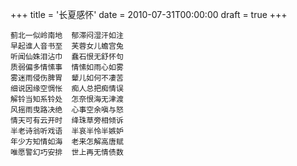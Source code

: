 +++
title = '长夏感怀'
date = 2010-07-31T00:00:00
draft = true
+++

```text
蓟北一似岭南地  郁滞闷湿汗如注
早起谁人音书至  芙蓉女儿蟾宫兔
听闻仙姝泪沾巾  蠢石恨无舒怀句
质弱偏多情愫事  情愫如雨心如雾
雾迷雨侵伤脾胃  颦儿如何不凄苦
细说因缘空惆怅  痴人总把痴情误
解铃当知系铃处  怎奈恨海无津渡
风摇雨曳路决绝  心事空余嗔与怒
情天可有云开时  绛珠草旁相倾诉
半老诗翁听戏语  半哀半怜半嫉妒
年少方知情如海  老来怎解高唐赋
唯愿警幻巧安排  世上再无情债数
```
